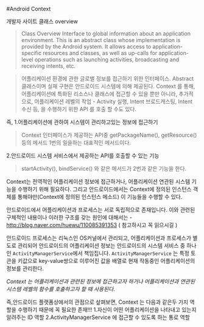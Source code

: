 #Android Context

개발자 사이트 클래스 overview 
>Class Overview
 Interface to global information about an application environment. This is an abstract class whose implementation is provided by the Android system. It allows access to application-specific resources and classes, as well as up-calls for application-level operations such as launching activities, broadcasting and receiving intents, etc.
 
>어플리케이션 환경에 관한 글로벌 정보를 접근하기 위한 인터페이스. Abstract 클래스이며 실재 구현은 안드로이드 시스템에 의해 제공된다. Context 를 통해, 어플리케이션에 특화된 리소스나 클래스에 접근할 수 있을 뿐만 아니라, 추가적으로, 어플리케이션 레벨의 작업 - Activity 실행, Intent 브로드캐스팅, Intent 수신 등, 을 수행하기 위한 API 를 호출 할 수도 있다.

즉,
1.어플리케이션에 관하여 시스템이 관리하고있는 정보에 접근하기
>Context 인터페이스가 제공하는 API중 getPackageName(), getResource() 등의 메서드 1번의 일을하는 대표적인 메서드이다. 

2.안드로이드 시스템 서비스에서 제공하는 API를 호출할 수 있는 기능
>startActivity(), bindService() 와 같은 메서드가 2번과 같은 기능을 한다.

Context는 전역적인 어플리케이션 정보에 접근하거나, 어플리케이션 연관된 시스템 기능을 수행하기 위해 필요하다. 
그리고 안드로이드에서는 Context에 정의된 인스턴스 객체를 통해야만(Context에 정의된 인스턴스 메소드) 이 기능들을 수행할 수 있다.

안드로이드에서 어플리케이션과 프로세스는 서로 독립적으로 존재입니다. 이와 관련된 구체적인 내용이나 이러한 구조를 갖는 원인에 대해서는 - http://blog.naver.com/huewu/110085391353 ( 참고하시고 꼭 읽으시길 )

안드로이드 프로세스는 리눅스인 OS커널에서 관리되고, 어플리케이션과 프로세스가 별도로 관리되어 안드로이드의 어플리케이션 정보는  안드로이드의 시스템 서비스 중 하나인 `ActivityManagerService`에서 책임집니다.
`ActivityManagerService` 는 특정 토큰을 키값으로  key-value쌍으로 이루어진 값을 배열로 현재 작동중인 어플리케이션의 정보를 관리한다.

*Context 는 어플리케이션과 관련된 정보에 접근하고자 하거나 어플리케이션과 연관된 시스템 레벨의 함수를 호출하고자 할 때 사용된다.*

즉,안드로이드 플랫폼상에서의 관점으로 샆펴보면, Context 는 다음과 같은두 가지 역할을 수행하기 때문에 꼭 필요한 존재!!!
1.자신이 어떤 어플리케이션을 나타내고 있는지 알려주는 ID 역할 
2.ActivityManagerService 에 접근할 수 있도록 하는 통로 역할 






